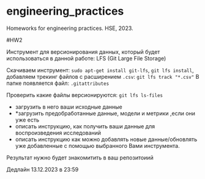 # engineering_practices
Homeworks for engineering practices. HSE, 2023.

#HW2

Инструмент для версионирования данных, который будет использоваться в данной работе: LFS (Git Large File Storage)

Скачиваем инструмент: `sudo apt-get install git-lfs`, `git lfs install`, добавляем трекинг файлов с расширением `.csv`: `git lfs track "*.csv"`
В папке появляется файл: `.gitattributes`

Проверить какие файлы версионируются: `git lfs ls-files`

- загрузить в него ваши исходные данные
- *загрузить предобработанные данные, модели и метрики ,если они уже есть
- описать инструкцию, как получить ваши данные для воспроизведения исследований
- описать инструкцию как можно добавлять новые данные/обновлять уже добавленные с помощью выбранного Вами инструмента.

Результат нужно будет знакомитить в ваш репозитоиий

Дедлайн 13.12.2023 в 23:59